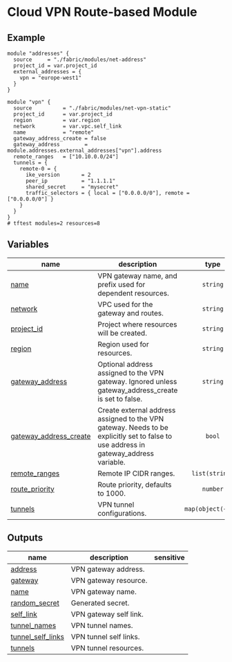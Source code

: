 # Cloud VPN Route-based Module

## Example

```hcl
module "addresses" {
  source     = "./fabric/modules/net-address"
  project_id = var.project_id
  external_addresses = {
    vpn = "europe-west1"
  }
}

module "vpn" {
  source          = "./fabric/modules/net-vpn-static"
  project_id      = var.project_id
  region          = var.region
  network         = var.vpc.self_link
  name            = "remote"
  gateway_address_create = false
  gateway_address        = module.addresses.external_addresses["vpn"].address
  remote_ranges   = ["10.10.0.0/24"]
  tunnels = {
    remote-0 = {
      ike_version       = 2
      peer_ip           = "1.1.1.1"
      shared_secret     = "mysecret"
      traffic_selectors = { local = ["0.0.0.0/0"], remote = ["0.0.0.0/0"] }
    }
  }
}
# tftest modules=2 resources=8
```
<!-- BEGIN TFDOC -->

## Variables

| name | description | type | required | default |
|---|---|:---:|:---:|:---:|
| [name](variables.tf#L29) | VPN gateway name, and prefix used for dependent resources. | <code>string</code> | ✓ |  |
| [network](variables.tf#L34) | VPC used for the gateway and routes. | <code>string</code> | ✓ |  |
| [project_id](variables.tf#L39) | Project where resources will be created. | <code>string</code> | ✓ |  |
| [region](variables.tf#L44) | Region used for resources. | <code>string</code> | ✓ |  |
| [gateway_address](variables.tf#L17) | Optional address assigned to the VPN gateway. Ignored unless gateway_address_create is set to false. | <code>string</code> |  | <code>&#34;&#34;</code> |
| [gateway_address_create](variables.tf#L23) | Create external address assigned to the VPN gateway. Needs to be explicitly set to false to use address in gateway_address variable. | <code>bool</code> |  | <code>true</code> |
| [remote_ranges](variables.tf#L49) | Remote IP CIDR ranges. | <code>list&#40;string&#41;</code> |  | <code>&#91;&#93;</code> |
| [route_priority](variables.tf#L55) | Route priority, defaults to 1000. | <code>number</code> |  | <code>1000</code> |
| [tunnels](variables.tf#L61) | VPN tunnel configurations. | <code title="map&#40;object&#40;&#123;&#10;  ike_version   &#61; number&#10;  peer_ip       &#61; string&#10;  shared_secret &#61; string&#10;  traffic_selectors &#61; object&#40;&#123;&#10;    local  &#61; list&#40;string&#41;&#10;    remote &#61; list&#40;string&#41;&#10;  &#125;&#41;&#10;&#125;&#41;&#41;">map&#40;object&#40;&#123;&#8230;&#125;&#41;&#41;</code> |  | <code>&#123;&#125;</code> |

## Outputs

| name | description | sensitive |
|---|---|:---:|
| [address](outputs.tf#L17) | VPN gateway address. |  |
| [gateway](outputs.tf#L22) | VPN gateway resource. |  |
| [name](outputs.tf#L27) | VPN gateway name. |  |
| [random_secret](outputs.tf#L32) | Generated secret. |  |
| [self_link](outputs.tf#L37) | VPN gateway self link. |  |
| [tunnel_names](outputs.tf#L42) | VPN tunnel names. |  |
| [tunnel_self_links](outputs.tf#L50) | VPN tunnel self links. |  |
| [tunnels](outputs.tf#L58) | VPN tunnel resources. |  |

<!-- END TFDOC -->
